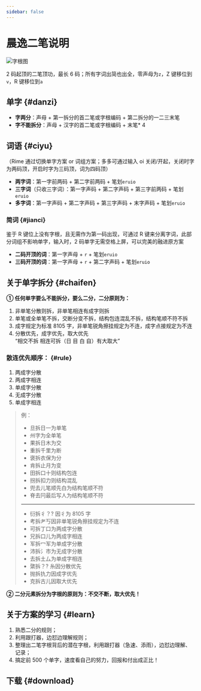 ```yaml
---
sidebar: false
---
```

<script setup>
const urls = [
  [
    ["chenyi/chenyi-rime-v3.1-20210617.7z", "【最新】晨逸 V3 Rime 配置文件。7z"],
    ["chenyi/chenyi-rime-v2.4-20210117.7z", "晨逸 V2 Rime 配置文件。7z"],
  ],
  [
    ["chenyi/chenyi-mabiao.7z", "单字和词语的码表文件。7z"],
    ["chenyi/chenyi-help-v1.1.pdf", "极简的说明书。pdf"],
  ],
];
</script>

# 晨逸二笔说明

![字根图](/chenyi/kbd.png)

2 码起顶的二笔顶功，最长 6 码；所有字词出简也出全，零声母为`z`，Z 键移位到`v`，R 键移位到`a`

## 单字 {#danzi}
- **字两分**：声母 + 第一拆分的首二笔或字根编码 + 第二拆分的一二三末笔
- **字不能拆分**：声母 + 汉字的首二笔或字根编码 + 末笔* 4
  
## 词语 {#ciyu}
（Rime 通过切换单字方案 or 词组方案；多多可通过输入 oi 关闭/开起，关闭时字为两码顶，开启时字为三码顶，词为四码顶）

- **两字词**：第一字前两码 + 第二字前两码 + 笔划`eruio`
- **三字词**（只收三字词）：第一字声码 + 第二字声码 + 第三字前两码 + 笔划`eruio`
- **多字词**：第一字声码 + 第二字声码 + 第三字声码 + 末字声码 + 笔划`eruio`

### 简词 {#jianci}
鉴于 R 键位上没有字根，且无需作为第一码出现，可通过 R 键来分离字词，此部分词组不影响单字，输入时，2 码单字无需空格上屏，可以完美的融进原方案

- **二码开顶的词**：第一字声母 + `r` + 笔划`eruio`
- **三码开顶的词**：第一字声母 + `r` + 第二字声码 + 笔划`eruio`

## 关于单字拆分 {#chaifen}
**① 任何单字要么不能拆分，要么二分，二分原则为：**

1. 非单笔分散则拆，非单笔相连有成字则拆
2. 单笔或全单笔不拆，交断分变不拆，结构包连混乱不拆，结构笔顺不符不拆
3. 成字规定为标准 8105 字，非单笔锐角擦挂规定为不连，成字点接规定为不连
4. 分散优先，成字优先，取大优先  
    “相交不拆 相连可拆（日 目 白 自）有大取大”

### 散连优先顺序： {#rule}
1. 两成字分散
2. 两成字相连
3. 单成字分散
4. 无成字分散
5. 单成字相连

> 例：  
> - 旦拆日一为单笔
> - 州字为全单笔  
> - 果拆日木为交  
> - 重拆千里为断  
> - 褒拆衣保为分  
> - 肯拆止月为变  
> - 田拆口十则结构包连  
> - 拐拆扣力则结构混乱  
> - 兜去儿笔顺先白为结构笔顺不符  
> - 脊去冃最后写人为结构笔顺不符 
>  
> ***
> 
> - 衍拆彳？? 因彳为 8105 字  
> - 考拆耂丂因非单笔锐角擦挂规定为不连  
> - 可拆丁口为两成字分散  
> - 兄拆口儿为两成字相连  
> - 军拆冖军为单成字分散  
> - 沛拆氵巿为无成字分散  
> - 去拆土厶为单成字相连  
> - 綮拆？? 糸因分散优先  
> - 抛拆扏力因成字优先  
> - 克拆古儿因取大优先  

**② 二分元素拆分为字根的原则为：不交不断，取大优先！**

## 关于方案的学习 {#learn}
1. 熟悉二分的规则；
2. 利用跟打器，边怼边理解规则；
3. 整理出二笔字根背后的潜在字根，利用跟打器（急速、添雨），边怼边理解、记录；
4. 搞定前 500 个单字，速度看自己的努力，回报和付出成正比！

## 下载 {#download}
<Download :urls />